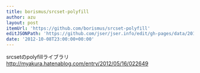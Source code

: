 ```yaml
---
title: borismus/srcset-polyfill
author: azu
layout: post
itemUrl: 'https://github.com/borismus/srcset-polyfill'
editJSONPath: 'https://github.com/jser/jser.info/edit/gh-pages/data/2012/10/index.json'
date: '2012-10-08T23:00:00+00:00'
---
```

srcsetのpolyfillライブラリ
http://myakura.hatenablog.com/entry/2012/05/16/022649
